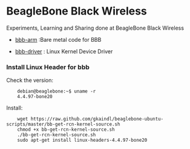 # BeagleBone Black Wireless

Experiments, Learning and Sharing done at BeagleBone Black Wireless

* [bbb-arm](https://github.com/danghai/bbb_wireless/tree/master/bbb-arm) :Bare metal code for BBB

* [bbb-driver](https://github.com/danghai/bbb_wireless/tree/master/bbb-driver) : Linux Kernel Device Driver

### Install Linux Header for bbb

Check the version: 

```
	debian@beaglebone:~$ uname -r
	4.4.97-bone20	
```

Install: 

```
	wget https://raw.github.com/gkaindl/beaglebone-ubuntu-scripts/master/bb-get-rcn-kernel-source.sh
	chmod +x bb-get-rcn-kernel-source.sh 
	./bb-get-rcn-kernel-source.sh 
	sudo apt-get install linux-headers-4.4.97-bone20 
```
